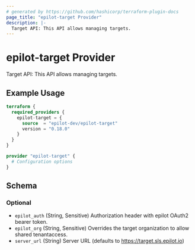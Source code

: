 ```yaml
---
# generated by https://github.com/hashicorp/terraform-plugin-docs
page_title: "epilot-target Provider"
description: |-
  Target API: This API allows managing targets.
---
```


# epilot-target Provider

Target API: This API allows managing targets.

## Example Usage

```terraform
terraform {
  required_providers {
    epilot-target = {
      source  = "epilot-dev/epilot-target"
      version = "0.18.0"
    }
  }
}

provider "epilot-target" {
  # Configuration options
}
```

<!-- schema generated by tfplugindocs -->
## Schema

### Optional

- `epilot_auth` (String, Sensitive) Authorization header with epilot OAuth2 bearer token.
- `epilot_org` (String, Sensitive) Overrides the target organization to allow shared tenantaccess.
- `server_url` (String) Server URL (defaults to https://target.sls.epilot.io)
